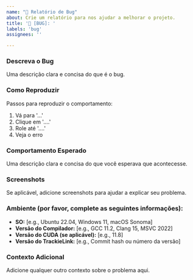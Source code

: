 ```yaml
---
name: "🐛 Relatório de Bug"
about: Crie um relatório para nos ajudar a melhorar o projeto.
title: '🐛 [BUG]: '
labels: 'bug'
assignees: ''

---
```


### Descreva o Bug
Uma descrição clara e concisa do que é o bug.

### Como Reproduzir
Passos para reproduzir o comportamento:
1. Vá para '...'
2. Clique em '....'
3. Role até '....'
4. Veja o erro

### Comportamento Esperado
Uma descrição clara e concisa do que você esperava que acontecesse.

### Screenshots
Se aplicável, adicione screenshots para ajudar a explicar seu problema.

### Ambiente (por favor, complete as seguintes informações):
 - **SO:** [e.g., Ubuntu 22.04, Windows 11, macOS Sonoma]
 - **Versão do Compilador:** [e.g., GCC 11.2, Clang 15, MSVC 2022]
 - **Versão do CUDA (se aplicável):** [e.g., 11.8]
 - **Versão do TrackieLink:** [e.g., Commit hash ou número da versão]

### Contexto Adicional
Adicione qualquer outro contexto sobre o problema aqui.
